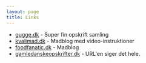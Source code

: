 ```yaml
---
layout: page
title: Links
---
```


  * [gugge.dk](http://gugge.dk/) - Super fin opskrift samling
  * [kvalimad.dk](http://kvalimad.dk/) - Madblog med video-instruktioner
  * [foodfanatic.dk](http://foodfanatic.dk/) - Madblog
  * [gamledanskeopskrifter.dk](http://gamledanskeopskrifter.dk/) - URL'en siger det hele.

